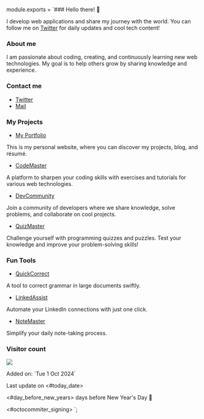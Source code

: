 module.exports = `### Hello there! 👋

I develop web applications and share my journey with the world. You can follow me on [Twitter](https://twitter.com/id_ProLM) for daily updates and cool tech content!

### About me

I am passionate about coding, creating, and continuously learning new web technologies. My goal is to help others grow by sharing knowledge and experience.

### Contact me

* [Twitter](https://twitter.com/id_ProLM)
* [Mail](mailto:contact@id_prolm.com)

### My Projects

* [My Portfolio](https://laurent-portefolio.vercel.app/)

This is my personal website, where you can discover my projects, blog, and résumé. 

* [CodeMaster](https://id_prolm.com/codemaster)

A platform to sharpen your coding skills with exercises and tutorials for various web technologies.

* [DevCommunity](https://id_prolm.com/devcommunity)

Join a community of developers where we share knowledge, solve problems, and collaborate on cool projects.

* [QuizMaster](https://id_prolm.com/quizmaster)

Challenge yourself with programming quizzes and puzzles. Test your knowledge and improve your problem-solving skills!

### Fun Tools

* [QuickCorrect](https://id_prolm.com/quickcorrect)

A tool to correct grammar in large documents swiftly.

* [LinkedAssist](https://id_prolm.com/linkedassist)

Automate your LinkedIn connections with just one click.

* [NoteMaster](https://id_prolm.com/notemaster)

Simplify your daily note-taking process.

### Visitor count

<img src="https://profile-counter.glitch.me/id_ProLM/count.svg" />

Added on: \`Tue 1 Oct 2024\`

Last update on <#today_date>

<#day_before_new_years> days before New Year's Day 🎉

<#octocommiter_signing>
`;

